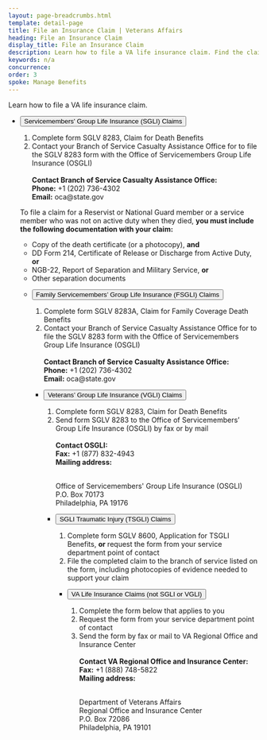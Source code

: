 ```yaml
---
layout: page-breadcrumbs.html
template: detail-page
title: File an Insurance Claim | Veterans Affairs
heading: File an Insurance Claim
display_title: File an Insurance Claim
description: Learn how to file a VA life insurance claim. Find the claim type that applies to you, and review instructions for how to file. 
keywords: n/a
concurrence: 
order: 3
spoke: Manage Benefits
---
```


<div class="va-introtext">

Learn how to file a VA life insurance claim.

</div>

<ul class="usa-accordion" aria-multiselectable="true">
<li>
<button class="usa-button-unstyled usa-accordion-button" aria-controls="file-sgli-claim">Servicemembers' Group Life Insurance (SGLI) Claims</button>
<div id="file-sgli-claim" class="usa-accordion-content">

<ol class="process">
  <li class="process-step list-one">Complete form SGLV 8283, Claim for Death Benefits</li>
  <li class="process-step list-two">Contact your Branch of Service Casualty Assistance Office for to file the SGLV 8283 form with the Office of Servicemembers Group Life Insurance (OSGLI)
  <br> 
  <br>
    <strong>Contact Branch of Service Casualty Assistance Office:</strong>
<br>
  <strong>Phone:</strong> +1 (202) 736-4302 
<br>
  <strong>Email:</strong> oca@state.gov
  </li>
</ol>
  

To file a claim for a Reservist or National Guard member or a service member who was not on active duty when they died, <strong>you must include the following documentation with your claim:</strong>  

- Copy of the death certificate (or a photocopy), <strong>and</strong>
- DD Form 214, Certificate of Release or Discharge from Active Duty, <strong>or</strong>
- NGB-22, Report of Separation and Military Service, <strong>or</strong>
- Other separation documents

</div>
</li>

<ul class="usa-accordion" aria-multiselectable="true">
<li>
<button class="usa-button-unstyled usa-accordion-button" aria-controls="file-fsgli-claim">Family Servicemembers’ Group Life Insurance (FSGLI) Claims</button>
<div id="file-fsgli-claim" class="usa-accordion-content">

<ol class="process">
  <li class="process-step list-one">Complete form SGLV 8283A, Claim for Family Coverage Death Benefits</li>
  <li class="process-step list-two">Contact your Branch of Service Casualty Assistance Office for to file the SGLV 8283 form with the Office of Servicemembers Group Life Insurance (OSGLI)
  <br> 
  <br>
    <strong>Contact Branch of Service Casualty Assistance Office:</strong>
<br>
  <strong>Phone:</strong> +1 (202) 736-4302 
<br>
  <strong>Email:</strong> oca@state.gov
  </li>
</ol>

</div>
</li>

<ul class="usa-accordion" aria-multiselectable="true">
<li>
<button class="usa-button-unstyled usa-accordion-button" aria-controls="file-vgli-claim">Veterans’ Group Life Insurance (VGLI) Claims</button>
<div id="file-vgli-claim" class="usa-accordion-content">
  
  <ol class="process">
  <li class="process-step list-one">Complete form SGLV 8283, Claim for Death Benefits</li>
  <li class="process-step list-two">Send form SGLV 8283 to the Office of Servicemembers’ Group Life Insurance (OSGLI) by fax or by mail
  <br> 
  <br>
    <strong>Contact OSGLI:</strong>
    <br>
    <strong>Fax:</strong> +1 (877) 832-4943
<br>
    <strong>Mailing address:</strong>
    <br>
    <br>
  <p class="va-address-block">
Office of Servicemembers' Group Life Insurance (OSGLI)<br>
P.O. Box 70173<br>
Philadelphia, PA 19176<br>
</p>
  </li>
</div>
</li>

<ul class="usa-accordion" aria-multiselectable="true">
<li>
<button class="usa-button-unstyled usa-accordion-button" aria-controls="file-tsgli-claim">SGLI Traumatic Injury (TSGLI) Claims</button>
<div id="file-tsgli-claim" class="usa-accordion-content">
  
  <ol class="process">
  <li class="process-step list-one">Complete form SGLV 8600, Application for TSGLI Benefits, <strong>or</strong> request the form from your service department point of contact</li>
  <li class="process-step list-two">File the completed claim to the branch of service listed on the form, including photocopies of evidence needed to support your claim</li>
  
  </div>
</li>

<ul class="usa-accordion" aria-multiselectable="true">
<li>
<button class="usa-button-unstyled usa-accordion-button" aria-controls="not-sgli-or-vgli">VA Life Insurance Claims (not SGLI or VGLI)</button>
<div id="not-sgli-or-vgli" class="usa-accordion-content">
  
  <ol class="process">
  <li class="process-step list-one">Complete the form below that applies to you</li>
  <li class="process-step list-two">Request the form from your service department point of contact</li>
  <li class="process-step list-three">Send the form by fax or mail to VA Regional Office and Insurance Center
     <br> 
  <br>
    <strong>Contact VA Regional Office and Insurance Center:</strong>
    <br>
    <strong>Fax:</strong> +1 (888) 748-5822
<br>
    <strong>Mailing address:</strong>
    <br>
    <br>
  <p class="va-address-block">
Department of Veterans Affairs<br>
Regional Office and Insurance Center<br>
P.O. Box 72086<br>
Philadelphia, PA 19101
    
</p>
  </li>
</div>
</li>

  
  

  
  
  

  

